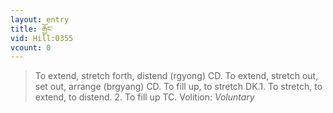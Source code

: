 ```yaml
---
layout: entry
title: རྒྱོང་
vid: Hill:0355
vcount: 0
---
```

> To extend, stretch forth, distend (rgyong) CD\. To extend, stretch out, set out, arrange (brgyang) CD\. To fill up, to stretch DK\.1\. To stretch, to extend, to distend\. 2\. To fill up TC\.
> Volition: _Voluntary_


